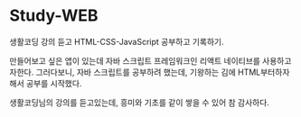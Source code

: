 # Study-WEB
생활코딩 강의 듣고 HTML-CSS-JavaScript 공부하고 기록하기. 

만들어보고 싶은 앱이 있는데 자바 스크립트 프레임워크인 리액트 네이티브를 사용하고자한다.
그러다보니, 자바 스크립트를 공부하려 했는데, 기왕하는 김에 HTML부터하자 해서 공부를 시작했다.

생활코딩님의 강의를 듣고있는데, 흥미와 기초를 같이 쌓을 수 있어 참 감사하다.
